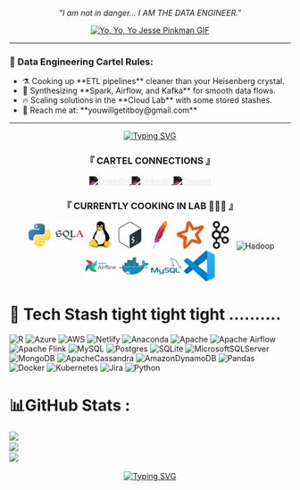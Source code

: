 <p align="center">
  <em>"I am not in danger... I AM THE DATA ENGINEER."</em>
</p>

<p align="center">
  <a href="https://postimg.cc/mttsS84X">
    <img src="https://i.postimg.cc/mrWz85h1/giphy.webp" alt="Yo, Yo, Yo Jesse Pinkman GIF" width="400">
  </a>
</p>

-------------------------------------------------------------------------------------------------
  ### 💾 Data Engineering Cartel Rules:


<p align="center">
<ul>
  <li>⚗️ Cooking up **ETL pipelines** cleaner than your Heisenberg crystal.</li>
  <li>🧪 Synthesizing **Spark, Airflow, and Kafka** for smooth data flows.</li>
  <li>🔥 Scaling solutions in the **Cloud Lab** with some stored stashes.</li>
  <li>📩 Reach me at: **youwillgetitboy@gmail.com**</li>
</ul>
</p>

-------------------------------------------------------------------------------------------------
<p align="center">
  <a href="https://git.io/typing-svg">
    <img src="https://readme-typing-svg.demolab.com?font=Fira+Code&weight=200&size=25&duration=3500&pause=600&color=B3B2AC&background=FFE33F00&center=true&width=536&lines=The+One+Who+Ingests;Master+of+ETL+Alchemy;Breaking+Big+Data" alt="Typing SVG">
  </a>
</p>

<h3 align="center">『 CARTEL CONNECTIONS 』</h3>

<p align="center">
  <a href="https://www.linkedin.com/in/your-profile/" target="_blank">
    <img src="https://raw.githubusercontent.com/maurodesouza/profile-readme-generator/master/src/assets/icons/social/linkedin/default.svg" width="43" height="37" alt="LinkedIn" style="filter: invert(1);">
  </a>
    <a href="https://www.linkedin.com/in/your-profile/" target="_blank">
    <img src="https://raw.githubusercontent.com/maurodesouza/profile-readme-generator/master/src/assets/icons/social/stackoverflow/default.svg" width="43" height="37" alt="LinkedIn" style="filter: invert(1);">
  </a>
  <a href="https://discordapp.com/users/YourDiscordID" target="_blank">
    <img src="https://raw.githubusercontent.com/maurodesouza/profile-readme-generator/master/src/assets/icons/social/discord/default.svg" width="43" height="37" alt="Discord" style="filter: invert(1);">
  </a>
</p>

<h3 align="center">『 CURRENTLY COOKING IN LAB 👨🏻‍💻 』</h3>

<p align="center">
  <img src="https://raw.githubusercontent.com/devicons/devicon/master/icons/python/python-original.svg" alt="Python" width="50" />
  <img src="https://raw.githubusercontent.com/devicons/devicon/master/icons/sqlalchemy/sqlalchemy-original.svg" alt="SQL" width="50" />
  <img src="https://raw.githubusercontent.com/devicons/devicon/master/icons/linux/linux-original.svg" alt="Linux" width="50" />
  <img src="https://raw.githubusercontent.com/devicons/devicon/master/icons/bash/bash-original.svg" alt="Bash" width="50" />
  <img src="https://raw.githubusercontent.com/devicons/devicon/master/icons/apache/apache-original.svg" alt="Apacheflink" width="50" />
  <img src="https://raw.githubusercontent.com/devicons/devicon/refs/heads/master/icons/apachespark/apachespark-original.svg" alt="Spark" width="50" />
  <img src="https://raw.githubusercontent.com/devicons/devicon/refs/heads/master/icons/apachekafka/apachekafka-original.svg" alt="Kafka" width="50" />
  <img src="https://www.vectorlogo.zone/logos/apache_hadoop/apache_hadoop-icon.svg" alt="Hadoop" width="50" />
  <img src="https://raw.githubusercontent.com/devicons/devicon/refs/heads/master/icons/apacheairflow/apacheairflow-original-wordmark.svg" alt="Airflow" width="55" />
  <img src="https://raw.githubusercontent.com/devicons/devicon/refs/heads/master/icons/docker/docker-original.svg" alt="Docker" width="55" />
  <img src="https://raw.githubusercontent.com/devicons/devicon/refs/heads/master/icons/mysql/mysql-plain-wordmark.svg" alt="MySQL" width="55" />
  <img src="https://raw.githubusercontent.com/devicons/devicon/refs/heads/master/icons/vscode/vscode-original.svg" alt="Visual Studio Code" width="55" />
</p>

# 💊 Tech Stash                 tight tight tight ..........
![R](https://img.shields.io/badge/r-%23276DC3.svg?style=for-the-badge&logo=r&logoColor=white) ![Azure](https://img.shields.io/badge/azure-%230072C6.svg?style=for-the-badge&logo=azure-devops&logoColor=white) ![AWS](https://img.shields.io/badge/AWS-%23FF9900.svg?style=for-the-badge&logo=amazon-aws&logoColor=white) ![Netlify](https://img.shields.io/badge/netlify-%23000000.svg?style=for-the-badge&logo=netlify&logoColor=#00C7B7) ![Anaconda](https://img.shields.io/badge/Anaconda-%2344A833.svg?style=for-the-badge&logo=anaconda&logoColor=white) ![Apache](https://img.shields.io/badge/apache-%23D42029.svg?style=for-the-badge&logo=apache&logoColor=white) ![Apache Airflow](https://img.shields.io/badge/Apache%20Airflow-017CEE?style=for-the-badge&logo=Apache%20Airflow&logoColor=white) ![Apache Flink](https://img.shields.io/badge/Apache%20Flink-E6526F?style=for-the-badge&logo=Apache%20Flink&logoColor=white) ![MySQL](https://img.shields.io/badge/mysql-%2300f.svg?style=for-the-badge&logo=mysql&logoColor=white) ![Postgres](https://img.shields.io/badge/postgres-%23316192.svg?style=for-the-badge&logo=postgresql&logoColor=white) ![SQLite](https://img.shields.io/badge/sqlite-%2307405e.svg?style=for-the-badge&logo=sqlite&logoColor=white) ![MicrosoftSQLServer](https://img.shields.io/badge/Microsoft%20SQL%20Sever-CC2927?style=for-the-badge&logo=microsoft%20sql%20server&logoColor=white) ![MongoDB](https://img.shields.io/badge/MongoDB-%234ea94b.svg?style=for-the-badge&logo=mongodb&logoColor=white) ![ApacheCassandra](https://img.shields.io/badge/cassandra-%231287B1.svg?style=for-the-badge&logo=apache-cassandra&logoColor=white) ![AmazonDynamoDB](https://img.shields.io/badge/Amazon%20DynamoDB-4053D6?style=for-the-badge&logo=Amazon%20DynamoDB&logoColor=white) ![Pandas](https://img.shields.io/badge/pandas-%23150458.svg?style=for-the-badge&logo=pandas&logoColor=white) ![Docker](https://img.shields.io/badge/docker-%230db7ed.svg?style=for-the-badge&logo=docker&logoColor=white) ![Kubernetes](https://img.shields.io/badge/kubernetes-%23326ce5.svg?style=for-the-badge&logo=kubernetes&logoColor=white) ![Jira](https://img.shields.io/badge/jira-%230A0FFF.svg?style=for-the-badge&logo=jira&logoColor=white) ![Python](https://img.shields.io/badge/python-3670A0?style=for-the-badge&logo=python&logoColor=ffdd54)
# 📊GitHub Stats :
![](https://github-readme-stats.vercel.app/api?username=Theglassofdata&theme=gotham&hide_border=false&include_all_commits=true&count_private=true)<br/>
![](https://github-readme-streak-stats.herokuapp.com/?user=Theglassofdata&theme=gotham&hide_border=false)<br/>
![](https://github-readme-stats.vercel.app/api/top-langs/?username=Theglassofdata&theme=gotham&hide_border=false&include_all_commits=true&count_private=true&layout=compact)



<div align="center">
  <a href="https://git.io/typing-svg">
    <img src="https://readme-typing-svg.demolab.com?font=Fira+Code&weight=200&size=19&duration=3500&pause=600&color=7978739C&background=FFE33F00&center=true&vCenter=true&width=536&lines=%22Yeah...Science!+Say+my+name...+The+Glass+of+Data%22" alt="Typing SVG">
  </a>
</div>

